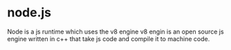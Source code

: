 # node.js
Node is a js runtime which uses the v8 engine v8 engin is an open source js engine written in c++ that take js code and compile it to machine code.
